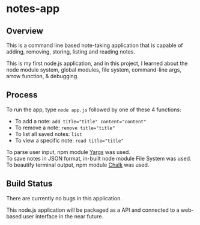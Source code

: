 # notes-app

## Overview
This is a command line based note-taking application that is capable of adding, removing, storing, listing and reading notes.

This is my first node.js application, and in this project, I learned about the node module system, global modules, file system, command-line args, arrow function, & debugging.

## Process
To run the app, type `node app.js` followed by one of these 4 functions:
  - To add a note: `add title="title" content="content"`
  - To remove a note: `remove title="title"`
  - To list all saved notes: `list`
  - To view a specific note: `read title="title"`

To parse user input, npm module [Yargs](https://www.npmjs.com/package/yargs) was used.  
To save notes in JSON format, in-built node module File System was used.  
To beautify terminal output, npm module [Chalk](https://www.npmjs.com/package/chalk) was used.

## Build Status
There are currently no bugs in this application.

This node.js application will be packaged as a API and connected to a web-based user interface in the near future.




